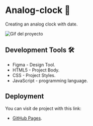 # Analog-clock 🚀

Creating an analog clock with date.

![Gif del proyecto](-)

## Development Tools 🛠️

* Figma - Design Tool.
* HTML5 - Project Body.
* CSS - Project Styles.
* JavaScript - programming language.

## Deployment
You can visit de project with this link:

* [GitHub Pages](-).

